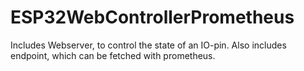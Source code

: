 # ESP32WebControllerPrometheus
Includes Webserver, to control the state of an IO-pin. Also includes endpoint, which can be fetched with prometheus.
